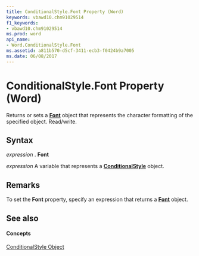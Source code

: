 ```yaml
---
title: ConditionalStyle.Font Property (Word)
keywords: vbawd10.chm91029514
f1_keywords:
- vbawd10.chm91029514
ms.prod: word
api_name:
- Word.ConditionalStyle.Font
ms.assetid: a811b570-d5cf-3411-ecb3-f0424b9a7005
ms.date: 06/08/2017
---
```



# ConditionalStyle.Font Property (Word)

Returns or sets a  **[Font](Word.Font.md)** object that represents the character formatting of the specified object. Read/write.


## Syntax

 _expression_ . **Font**

 _expression_ A variable that represents a **[ConditionalStyle](Word.ConditionalStyle.md)** object.


## Remarks

To set the  **Font** property, specify an expression that returns a **[Font](Word.Font.md)** object.


## See also


#### Concepts


[ConditionalStyle Object](Word.ConditionalStyle.md)

